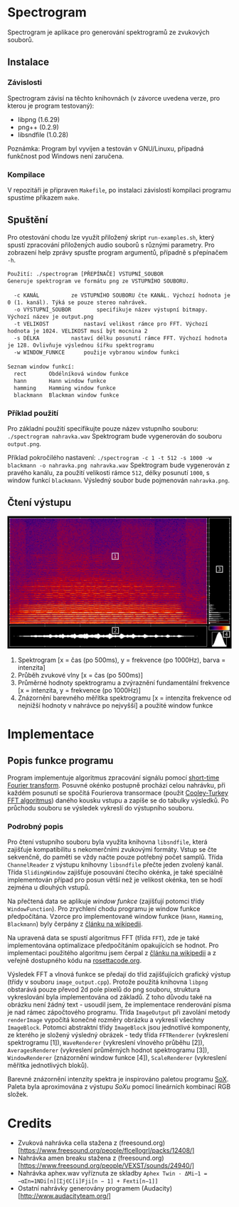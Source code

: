 # Spectrogram

Spectrogram je aplikace pro generování spektrogramů ze zvukových souborů.

## Instalace
### Závislosti
Spectrogram závisí na těchto knihovnách (v závorce uvedena verze, pro kterou je program testovaný):
 * libpng (1.6.29)
 * png++ (0.2.9)
 * libsndfile (1.0.28)

Poznámka: Program byl vyvíjen a testován v GNU/Linuxu, případná funkčnost pod Windows není zaručena.
### Kompilace
V repozitáři je připraven `Makefile`, po instalaci závislostí kompilaci programu spustíme příkazem `make`.

## Spuštění
Pro otestování chodu lze využít přiložený skript `run-examples.sh`, který spustí zpracování přiložených audio souborů s různými parametry.
Pro zobrazení help zprávy spusťte program argumentů, případně s přepínačem `-h`.
```
Použití: ./spectrogram [PŘEPÍNAČE] VSTUPNÍ_SOUBOR
Generuje spektrogram ve formátu png ze VSTUPNÍHO SOUBORU.

  -c KANÁL			ze VSTUPNÍHO SOUBORU čte KANÁL. Výchozí hodnota je 0 (1. kanál). Týká se pouze stereo nahrávek.
  -o VÝSTUPNÍ_SOUBOR		specifikuje název výstupní bitmapy. Výchozí název je output.png
  -t VELIKOST			nastaví velikost rámce pro FFT. Výchozí hodnota je 1024. VELIKOST musí být mocnina 2
  -s DÉLKA			nastaví délku posunutí rámce FFT. Výchozí hodnota je 128. Ovlivňuje výslednou šířku spektrogramu
  -w WINDOW_FUNKCE		použije vybranou window funkci

Seznam window funkcí:
  rect		 Obdélníková window funkce
  hann		 Hann window funkce
  hamming	 Hamming window funkce
  blackmann	 Blackman window funkce
```

### Příklad použití
Pro základní použití specifikujte pouze název vstupního souboru:
`./spectrogram nahravka.wav`
Spektrogram bude vygenerován do souboru `output.png`.

Příklad pokročilého nastavení:
`./spectrogram -c 1 -t 512 -s 1000 -w blackmann -o nahravka.png nahravka.wav`
Spektrogram bude vygenerován z pravého kanálu, za použití velikosti rámce `512`, délky posunutí `1000`, s window funkcí `blackmann`. Výsledný soubor bude pojmenován `nahravka.png`.

## Čtení výstupu
![spectrogram](docs/popis.png)
1. Spektrogram [x = čas (po 500ms), y = frekvence (po 1000Hz), barva = intenzita]
2. Průběh zvukové vlny [x = čas (po 500ms)]
3. Průměrné hodnoty spektrogramu a zvýraznění fundamentální frekvence [x = intenzita, y = frekvence (po 1000Hz)]
4. Znázornění barevného měřítka spektrogramu [x = intenzita frekvence od nejnižší hodnoty v nahrávce po nejvyšší] a použité window funkce

# Implementace
## Popis funkce programu
Program implementuje algoritmus zpracování signálu pomocí [short-time Fourier transform](https://en.wikipedia.org/wiki/Short-time_Fourier_transform). Posuvné okénko postupně prochází celou nahrávku, při každém posunutí se spočítá Fourierova transormace (použit [Cooley-Turkey FFT algoritmus](https://en.wikipedia.org/wiki/Cooley%E2%80%93Tukey_FFT_algorithm)) daného kousku vstupu a zapíše se do tabulky výsledků. Po průchodu souboru se výsledek vykreslí do výstupního souboru.

### Podrobný popis
Pro čtení vstupního souboru byla využita knihovna `libsndfile`, která zajišťuje kompatibilitu s nekomerčními zvukovými formáty. Vstup se čte sekvenčně, do paměti se vždy načte pouze potřebný počet samplů. Třída `ChannelReader` z výstupu knihovny `libsndfile` přečte jeden zvolený kanál. Třída `SlidingWindow` zajišťuje posouvání čtecího okénka, je také speciálně implementován případ pro posun větší než je velikost okénka, ten se hodí zejména u dlouhých vstupů.

Na přečtená data se aplikuje _window funkce_ (zajíšťují potomci třídy `WindowFunction`). Pro zrychlení chodu programu je window funkce předpočítána. Vzorce pro implementované window funkce (`Hann`, `Hamming`, `Blackmann`) byly čerpány z [článku na wikipedii](https://en.wikipedia.org/wiki/Window_function#Spectral_analysis).

Na upravená data se spustí algoritmus FFT (třída `FFT`), zde je také implementována optimalizace předpočítáním opakujících se hodnot. Pro implementaci použitého algoritmu jsem čerpal z [článku na wikipedii](https://en.wikipedia.org/wiki/Cooley%E2%80%93Tukey_FFT_algorithm) a z veřejně dostupného kódu na [rosettacode.org](https://rosettacode.org/wiki/Fast_Fourier_transform#C.2B.2B).

Výsledek FFT a vlnová funkce se předají do tříd zajišťujících grafický výstup (třídy v souboru `image_output.cpp`). Protože použitá knihovna `libpng` obstarává pouze převod 2d pole pixelů do png souboru, struktura vykreslování byla implementována od základů. Z toho důvodu také na obrázku není žádný text - usoudil jsem, že implementace renderování písma je nad rámec zápočtového programu. Třída `ImageOutput` při zavolání metody `renderImage` vypočítá konečné rozměry obrázku a vykreslí všechny `ImageBlock`. Potomci abstraktní třídy `ImageBlock` jsou jednotlivé komponenty, ze kterého je složený výsledný obrázek - tedy třída `FFTRenderer` (vykreslení spektrogramu [1]), `WaveRenderer` (vykreslení vlnového průběhu [2]), `AveragesRenderer` (vykreslení průměrných hodnot spektrogramu [3]), `WindowRenderer` (znázornění window funkce [4]), `ScaleRenderer` (vykreslení měřítka jednotlivých bloků).

Barevné znázornění intenzity spektra je inspirováno paletou programu [SoX](http://sox.sourceforge.net/). Paleta byla aproximována z výstupu _SoXu_ pomocí lineárních kombinací RGB složek.

# Credits
* Zvuková nahrávka cella stažena z (freesound.org)[https://www.freesound.org/people/flcellogrl/packs/12408/]
* Nahrávka amen breaku stažena z (freesound.org)[https://www.freesound.org/people/VEXST/sounds/24940/]
* Nahrávka aphex.wav vyříznuta ze skladby ```Aphex Twin - ΔMi−1 = −αΣn=1NDi[n][Σj∈C[i]Fji[n − 1] + Fexti[n−1]]```
* Ostatní nahrávky generovány programem (Audacity)[http://www.audacityteam.org/]
